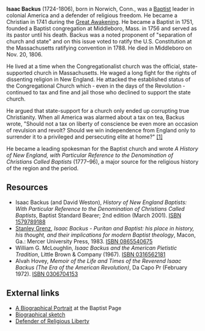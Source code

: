 **Isaac Backus** (1724-1806), born in Norwich, Conn., was a
[Baptist](Baptist "Baptist") leader in colonial America and a
defender of religious freedom. He became a Christian in 1741 during
the [Great Awakening](Great_Awakening "Great Awakening"). He became
a Baptist in 1751, founded a Baptist congregation at Middleboro,
Mass. in 1756 and served as its pastor until his death. Backus was
a noted proponent of "separation of church and state" and on this
issue voted to ratify the U.S. Constitution at the Massachusetts
ratifying convention in 1788. He died in Middleboro on Nov. 20,
1806.

He lived at a time when the Congregationalist church was the
official, state-supported church in Massachusetts. He waged a long
fight for the rights of dissenting religion in New England. He
attacked the established status of the Congregational Church which
‑ even in the days of the Revolution ‑ continued to tax and fine
and jail those who declined to support the state church.

He argued that state-support for a church only ended up corrupting
true Christianity. When all America was alarmed about a tax on tea,
Backus wrote, "Should not a tax on liberty of conscience be even
more an occasion of revulsion and revolt? Should we win
independence from England only to surrender it to a privileged and
persecuting elite at home?"
[[1]](http://academic.brooklyn.cuny.edu/history/dfg/amrl/backus.htm)

He became a leading spokesman for the Baptist church and wrote
*A History of New England, with Particular Reference to the Denomination of Christians Called Baptists*
(1777–96), a major source for the religious history of the region
and the period.

## Resources

-   Isaac Backus (and David Weston),
    *History of New England Baptists: With Particular Reference to the Denomination of Christians Called Baptists*,
    Baptist Standard Bearer; 2nd edition (March 2001).
    [ISBN 1579789188](http://www.theopedia.com/Special:BookSources/1579789188)
-   [Stanley Grenz](Stanley_Grenz "Stanley Grenz"),
    *Isaac Backus - Puritan and Baptist: his place in history, his thought, and their implications for modern Baptist theology*,
    Macon, Ga.: Mercer University Press, 1983.
    [ISBN 0865540675](http://www.theopedia.com/Special:BookSources/0865540675)
-   William G. McLoughlin,
    *Isaac Backus and the American Pietistic Tradition*, Little Brown &
    Company (1967).
    [ISBN 0316562181](http://www.theopedia.com/Special:BookSources/0316562181)
-   Alvah Hovey,
    *Memoir of the Life and Times of the Reverend Isaac Backus (The Era of the American Revolution)*,
    Da Capo Pr (February 1972).
    [ISBN 0306704153](http://www.theopedia.com/Special:BookSources/0306704153)

## External links

-   [A Biographical Portrait](http://www.siteone.com/religion/baptist/baptistpage/Portraits/backus.htm)
    at the Baptist Page
-   [Biographical sketch](http://www.bookrags.com/biography-isaac-backus/index.html)
-   [Defender of Religious Liberty](http://www.christianlaw.org/juniorpartners/ResourceCenter/am_hero_backus.html)



